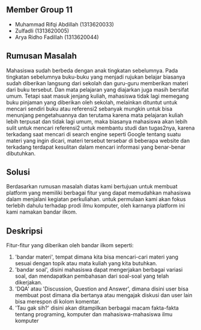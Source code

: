 ## Member Group 11
- Muhammad Rifqi Abdillah (1313620033)
- Zulfadli (1313620005)
- Arya Ridho Fadillah (1313620044)

## Rumusan Masalah
Mahasiswa sudah berbeda dengan anak tingkatan sebelumnya. Pada tingkatan sebelumnya buku-buku yang menjadi rujukan belajar biasanya sudah diberikan langsung dari sekolah dan guru-guru memberikan materi dari buku tersebut. Dan mata pelajaran yang diajarkan juga masih bersifat umum. Tetapi saat masuk jenjang kuliah, mahasiswa tidak lagi memegang buku pinjaman yang diberikan oleh sekolah, melainkan dituntut untuk mencari sendiri buku atau referensi2 sebanyak mungkin untuk bisa menunjang pengetahuannya dan terutama karena mata pelajaran kuliah lebih terpusat dan tidak lagi umum, maka biasanya mahasiswa akan lebih sulit untuk mencari referensi2 untuk membantu studi dan tugas2nya, karena terkadang saat mencari di search engine seperti Google tentang suatu materi yang ingin dicari, materi tersebut tersebar di beberapa website dan terkadang terdapat kesulitan dalam mencari informasi yang benar-benar dibutuhkan.

## Solusi
Berdasarkan rumusan masalah diatas kami bertujuan untuk membuat platform yang memiliki berbagai fitur yang dapat memudahkan mahasiswa dalam menjalani kegiatan perkuliahan. untuk permulaan kami akan fokus terlebih dahulu terhadap prodi ilmu komputer, oleh karnanya platform ini kami namakan bandar ilkom.

## Deskripsi
Fitur-fitur yang diberikan oleh bandar ilkom seperti:
1. 'bandar materi', tempat dimana kita bisa mencari-cari materi yang sesuai dengan topik atau mata kuliah yang kita butuhkan.
2. 'bandar soal', disini mahasiswa dapat mengerjakan berbagai variasi soal, dan mendapatkan pembahasan dari soal-soal yang telah dikerjakan.
3. 'DQA' atau 'Discussion, Question and Answer', dimana disini user bisa membuat post dimana dia bertanya atau mengajak diskusi dan user lain bisa merespon di kolom komentar.
4. 'Tau gak sih?' disini akan ditampilkan berbagai macam fakta-fakta tentang programing, komputer dan mahasiswa-mahasiswa ilmu komputer 



